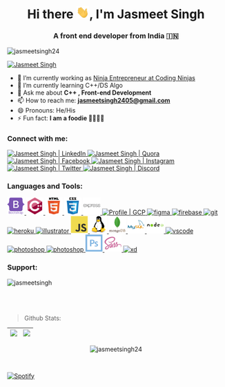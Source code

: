 <h1 align="center">Hi there <img src="https://raw.githubusercontent.com/ABSphreak/ABSphreak/master/gifs/Hi.gif" width="30px"/>, I'm Jasmeet Singh</h1>
<h3 align="center">A front end developer from India 🇮🇳</h3>
<p align="left"> <img src="https://komarev.com/ghpvc/?username=jasmeetsingh24&label=Profile%20views&color=0e75b6&style=flat" alt="jasmeetsingh24" /> </p>

<p align="left"> <a href="https://github.com/ryo-ma/github-profile-trophy"><img src="https://github-profile-trophy.vercel.app/?username=jasmeetsingh24" alt="Jasmeet Singh" /></a> </p>

- 🔭 I’m currently working as [Ninja Entrepreneur at Coding Ninjas](https://www.codingninjas.com/?referralCode=CDYZM)
- 🌱 I’m currently learning C++/DS Algo
- 💬 Ask me about **C++ , Front-end Development**
- 📫 How to reach me: **jasmeetsingh2405@gmail.com**
- 😄 Pronouns: He/His
- ⚡ Fun fact: **I am a foodie 🍕🍔🍟🍨**

<h3 align="left">Connect with me:</h3>
<p align="left">
<a href="https://www.linkedin.com/in/jasmeet-singh24" target="_blank">
  <img alt="Jasmeet Singh | LinkedIn" src="https://raw.githubusercontent.com/rahuldkjain/github-profile-readme-generator/master/src/images/icons/Social/linked-in-alt.svg" height="30" width="40" />
</a>
</a>
<a href="https://www.quora.com/profile/Jasmeet-Singh-661" target="_blank">
  <img alt="Jasmeet Singh | Quora" src="https://upload.wikimedia.org/wikipedia/commons/thumb/0/09/Quora_icon.svg/1200px-Quora_icon.svg.png" height="30" width="35" />
</a>

<a href="https://www.facebook.com/profile.php?id=100008863187804" target="_blank">
  <img alt="Jasmeet Singh | Facebook" src="https://upload.wikimedia.org/wikipedia/commons/thumb/f/fb/Facebook_icon_2013.svg/1200px-Facebook_icon_2013.svg.png" height="30" width="35" />
</a>
<a href="https://www.instagram.com/punjabi_munda_jass" target="_blank">
  <img alt="Jasmeet Singh | Instagram" src="https://raw.githubusercontent.com/rahuldkjain/github-profile-readme-generator/master/src/images/icons/Social/instagram.svg" height="30" width="40" />
</a>
<a href="https://twitter.com/i_jasmeetsingh" target="_blank">
  <img alt="Jasmeet Singh | Twitter" src="https://raw.githubusercontent.com/rahuldkjain/github-profile-readme-generator/master/src/images/icons/Social/twitter.svg" height="30" width="40" />
</a>
<a href="https://discord.gg/qtdAxypHY9" target="_blank">
  <img alt="Jasmeet Singh | Discord" src="https://pnggrid.com/wp-content/uploads/2021/05/Discord-Logo-Square-768x768.png" height="30" width="35" />
</a>
</p>

<h3 align="left">Languages and Tools:</h3>
<p align="left"> 
<a href="https://getbootstrap.com" target="_blank"> <img src="https://raw.githubusercontent.com/devicons/devicon/master/icons/bootstrap/bootstrap-plain-wordmark.svg" alt="bootstrap" width="40" height="40"/> </a> 
<a href="https://www.w3schools.com/cpp/" target="_blank"> <img src="https://raw.githubusercontent.com/devicons/devicon/master/icons/cplusplus/cplusplus-original.svg" alt="cplusplus" width="40" height="40"/> </a> 
<a href="https://www.w3.org/html/" target="_blank"> <img src="https://raw.githubusercontent.com/devicons/devicon/master/icons/html5/html5-original-wordmark.svg" alt="html5" width="40" height="40"/> </a> 
<a href="https://www.w3schools.com/css/" target="_blank"> <img src="https://raw.githubusercontent.com/devicons/devicon/master/icons/css3/css3-original-wordmark.svg" alt="css3" width="40" height="40"/> </a> 
<a href="https://expressjs.com" target="_blank"> <img src="https://raw.githubusercontent.com/devicons/devicon/master/icons/express/express-original-wordmark.svg" alt="express" width="40" height="40"/> </a> 
<a href="https://www.cloudskillsboost.google/public_profiles/7cdbfdb1-f7ff-42dd-96c0-a02f1ddd0e28" target="_blank"> <img src="https://avatars2.githubusercontent.com/u/2810941?v=3&s=96" alt="Profile | GCP" width="40" height="40"/> </a> 
<a href="https://www.figma.com/" target="_blank"> <img src="https://www.vectorlogo.zone/logos/figma/figma-icon.svg" alt="figma" width="40" height="40"/> </a> 
<a href="https://firebase.google.com/" target="_blank"> <img src="https://www.vectorlogo.zone/logos/firebase/firebase-icon.svg" alt="firebase" width="40" height="40"/> </a> 
<a href="https://git-scm.com/" target="_blank"> <img src="https://www.vectorlogo.zone/logos/git-scm/git-scm-icon.svg" alt="git" width="40" height="40"/> </a> 
<a href="https://heroku.com" target="_blank"> <img src="https://www.vectorlogo.zone/logos/heroku/heroku-icon.svg" alt="heroku" width="40" height="40"/> </a> 
<a href="https://www.adobe.com/in/products/illustrator.html" target="_blank"> <img src="https://www.vectorlogo.zone/logos/adobe_illustrator/adobe_illustrator-icon.svg" alt="illustrator" width="40" height="40"/> </a> 
<a href="https://developer.mozilla.org/en-US/docs/Web/JavaScript" target="_blank"> <img src="https://raw.githubusercontent.com/devicons/devicon/master/icons/javascript/javascript-original.svg" alt="javascript" width="40" height="40"/> </a> 
<a href="https://www.linux.org/" target="_blank"> <img src="https://raw.githubusercontent.com/devicons/devicon/master/icons/linux/linux-original.svg" alt="linux" width="40" height="40"/> </a> <a href="https://www.mongodb.com/" target="_blank"> <img src="https://raw.githubusercontent.com/devicons/devicon/master/icons/mongodb/mongodb-original-wordmark.svg" alt="mongodb" width="40" height="40"/> </a> 
<a href="https://www.mysql.com/" target="_blank"> <img src="https://raw.githubusercontent.com/devicons/devicon/master/icons/mysql/mysql-original-wordmark.svg" alt="mysql" width="40" height="40"/> </a> <a href="https://nodejs.org" target="_blank"> <img src="https://raw.githubusercontent.com/devicons/devicon/master/icons/nodejs/nodejs-original-wordmark.svg" alt="nodejs" width="40" height="40"/> </a> 
<a href="https://code.visualstudio.com" target="_blank"> <img src="https://upload.wikimedia.org/wikipedia/commons/thumb/9/9a/Visual_Studio_Code_1.35_icon.svg/768px-Visual_Studio_Code_1.35_icon.svg.jpg" alt="vscode" width="40" height="40"/> </a> 
<a href="https://www.jetbrains.com/pycharm" target="_blank"> <img src="https://upload.wikimedia.org/wikipedia/commons/thumb/1/1d/PyCharm_Icon.svg/768px-PyCharm_Icon.svg.png" alt="photoshop" width="40" height="40"/> </a> <a href="https://codelite.org" target="_blank"> <img src="https://topbestalternative.com/wp-content/uploads/2020/01/code-lite-logo.png" alt="photoshop" width="40" height="40"/> </a> 
<a href="https://www.photoshop.com/en" target="_blank"> <img src="https://raw.githubusercontent.com/devicons/devicon/master/icons/photoshop/photoshop-line.svg" alt="photoshop" width="40" height="40"/> </a> 
<a href="https://sass-lang.com" target="_blank"> <img src="https://raw.githubusercontent.com/devicons/devicon/master/icons/sass/sass-original.svg" alt="sass" width="40" height="40"/> </a> 
<a href="https://www.adobe.com/products/xd.html" target="_blank"> <img src="https://cdn.worldvectorlogo.com/logos/adobe-xd.svg" alt="xd" width="40" height="40"/> </a> </p>

<h3 align="left">Support:</h3>
<p><a href="https://www.buymeacoffee.com/jasmeetsingh"> <img align="left" src="https://cdn.buymeacoffee.com/buttons/v2/default-yellow.png" height="50" width="210" alt="jasmeetsingh" /></a></p><br><br>
<br><br>

> Github Stats:

| <img src="https://github-readme-stats.vercel.app/api?username=jasmeetsingh24&show_icons=true&theme=highcontrast"/>|<img src="https://github-readme-stats.vercel.app/api/top-langs/?username=jasmeetsingh24&layout=compact&title_color=FCF55F&text_color=fff&bg_color=000&langs_count=8&hide_border=false&hide=Ruby,Batchfile" />|
|---|---|

<p align="center"><img src="https://github-readme-streak-stats.herokuapp.com/?user=jasmeetsingh24&" alt="jasmeetsingh24" /></p>

<br>

[![Spotify](https://spotify-now-playing-lime.vercel.app/api/spotify)](https://open.spotify.com/user/squjxnk2jrwdllx3b4xtsadtj)

